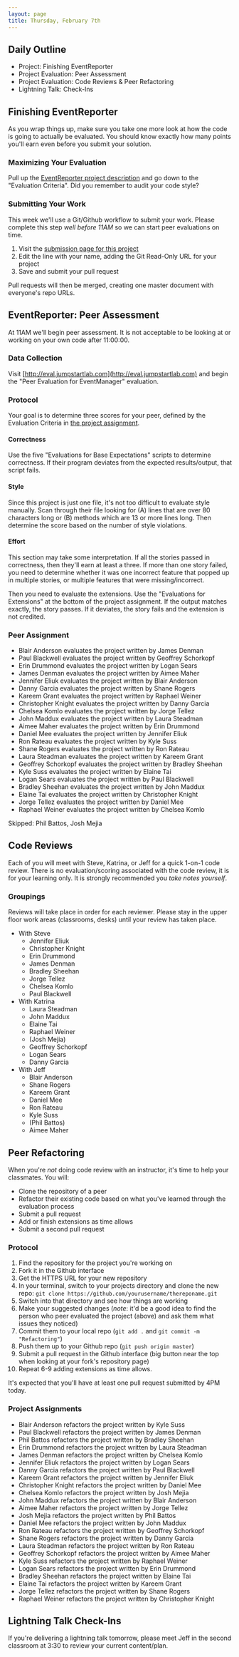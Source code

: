 ```yaml
---
layout: page
title: Thursday, February 7th
---
```


## Daily Outline

* Project: Finishing EventReporter
* Project Evaluation: Peer Assessment
* Project Evaluation: Code Reviews & Peer Refactoring
* Lightning Talk: Check-Ins

## Finishing EventReporter

As you wrap things up, make sure you take one more look at how the code is going to actually be evaluated. You should know exactly how many points you'll earn even before you submit your solution.

### Maximizing Your Evaluation

Pull up the [EventReporter project description](http://tutorials.jumpstartlab.com/projects/event_reporter.html) and go down to the "Evaluation Criteria". Did you remember to audit your code style? 

### Submitting Your Work

This week we'll use a Git/Github workflow to submit your work. Please complete this step *well before 11AM* so we can start peer evaluations on time.

1. Visit the [submission page for this project](https://github.com/gSchool/submissions/blob/master/projects/event_reporter.markdown)
2. Edit the line with your name, adding the Git Read-Only URL for your project
3. Save and submit your pull request

Pull requests will then be merged, creating one master document with everyone's repo URLs.

## EventReporter: Peer Assessment

At 11AM we'll begin peer assessment. It is not acceptable to be looking at or working on your own code after 11:00:00.

### Data Collection

Visit [http://eval.jumpstartlab.com](http://eval.jumpstartlab.com) and begin the "Peer Evaluation for EventManager" evaluation.

### Protocol

Your goal is to determine three scores for your peer, defined by the Evaluation Criteria in [the project assignment](http://tutorials.jumpstartlab.com/projects/event_reporter.html).

#### Correctness

Use the five "Evaluations for Base Expectations" scripts to determine correctness. If their program deviates from the expected results/output, that script fails.

#### Style

Since this project is just one file, it's not too difficult to evaluate style manually. Scan through their file looking for (A) lines that are over 80 characters long or (B) methods which are 13 or more lines long. Then determine the score based on the number of style violations.

#### Effort

This section may take some interpretation. If all the stories passed in correctness, then they'll earn at least a three. If more than one story failed, you need to determine whether it was one incorrect feature that popped up in multiple stories, or multiple features that were missing/incorrect.

Then you need to evaluate the extensions. Use the "Evaluations for Extensions" at the bottom of the project assignment. If the output matches exactly, the story passes. If it deviates, the story fails and the extension is not credited.

### Peer Assignment

* Blair Anderson evaluates the project written by James Denman
* Paul Blackwell evaluates the project written by Geoffrey Schorkopf
* Erin Drummond evaluates the project written by Logan Sears
* James Denman evaluates the project written by Aimee Maher
* Jennifer Eliuk evaluates the project written by Blair Anderson
* Danny Garcia evaluates the project written by Shane Rogers
* Kareem Grant evaluates the project written by Raphael Weiner
* Christopher Knight evaluates the project written by Danny Garcia
* Chelsea Komlo evaluates the project written by Jorge Tellez
* John Maddux evaluates the project written by Laura Steadman
* Aimee Maher evaluates the project written by Erin Drummond
* Daniel Mee evaluates the project written by Jennifer Eliuk
* Ron Rateau evaluates the project written by Kyle Suss
* Shane Rogers evaluates the project written by Ron Rateau
* Laura Steadman evaluates the project written by Kareem Grant
* Geoffrey Schorkopf evaluates the project written by Bradley Sheehan
* Kyle Suss evaluates the project written by Elaine Tai
* Logan Sears evaluates the project written by Paul Blackwell
* Bradley Sheehan evaluates the project written by John Maddux
* Elaine Tai evaluates the project written by Christopher Knight
* Jorge Tellez evaluates the project written by Daniel Mee
* Raphael Weiner evaluates the project written by Chelsea Komlo

Skipped: Phil Battos, Josh Mejia

## Code Reviews

Each of you will meet with Steve, Katrina, or Jeff for a quick 1-on-1 code review. There is no evaluation/scoring associated with the code review, it is for your learning only. It is strongly recommended you *take notes yourself*.

### Groupings

Reviews will take place in order for each reviewer. Please stay in the upper floor work areas (classrooms, desks) until your review has taken place.

* With Steve
  * Jennifer Eliuk
  * Christopher Knight
  * Erin Drummond
  * James Denman
  * Bradley Sheehan
  * Jorge Tellez
  * Chelsea Komlo
  * Paul Blackwell
* With Katrina
  * Laura Steadman
  * John Maddux
  * Elaine Tai
  * Raphael Weiner
  * (Josh Mejia)
  * Geoffrey Schorkopf
  * Logan Sears
  * Danny Garcia
* With Jeff
  * Blair Anderson
  * Shane Rogers
  * Kareem Grant
  * Daniel Mee
  * Ron Rateau
  * Kyle Suss
  * (Phil Battos)
  * Aimee Maher

## Peer Refactoring

When you're *not* doing code review with an instructor, it's time to help your classmates. You will:

* Clone the repository of a peer
* Refactor their existing code based on what you've learned through the evaluation process
* Submit a pull request
* Add or finish extensions as time allows
* Submit a second pull request

### Protocol

1. Find the repository for the project you're working on
2. Fork it in the Github interface
3. Get the HTTPS URL for your new repository
4. In your terminal, switch to your projects directory and clone the new repo: `git clone https://github.com/yourusername/thereponame.git`
5. Switch into that directory and see how things are working
6. Make your suggested changes (*note*: it'd be a good idea to find the person who peer evaluated the project (above) and ask them what issues they noticed)
7. Commit them to your local repo (`git add .` and `git commit -m "Refactoring"`)
8. Push them up to your Github repo (`git push origin master`)
9. Submit a pull request in the Github interface (big button near the top when looking at your fork's repository page)
10. Repeat 6-9 adding extensions as time allows.

It's expected that you'll have at least one pull request submitted by 4PM today.

### Project Assignments

* Blair Anderson refactors the project written by Kyle Suss
* Paul Blackwell refactors the project written by James Denman
* Phil Battos refactors the project written by Bradley Sheehan
* Erin Drummond refactors the project written by Laura Steadman
* James Denman refactors the project written by Chelsea Komlo
* Jennifer Eliuk refactors the project written by Logan Sears
* Danny Garcia refactors the project written by Paul Blackwell
* Kareem Grant refactors the project written by Jennifer Eliuk
* Christopher Knight refactors the project written by Daniel Mee
* Chelsea Komlo refactors the project written by Josh Mejia
* John Maddux refactors the project written by Blair Anderson
* Aimee Maher refactors the project written by Jorge Tellez
* Josh Mejia refactors the project written by Phil Battos
* Daniel Mee refactors the project written by John Maddux
* Ron Rateau refactors the project written by Geoffrey Schorkopf
* Shane Rogers refactors the project written by Danny Garcia
* Laura Steadman refactors the project written by Ron Rateau
* Geoffrey Schorkopf refactors the project written by Aimee Maher
* Kyle Suss refactors the project written by Raphael Weiner
* Logan Sears refactors the project written by Erin Drummond
* Bradley Sheehan refactors the project written by Elaine Tai
* Elaine Tai refactors the project written by Kareem Grant
* Jorge Tellez refactors the project written by Shane Rogers
* Raphael Weiner refactors the project written by Christopher Knight

## Lightning Talk Check-Ins

If you're delivering a lightning talk tomorrow, please meet Jeff in the second classroom at 3:30 to review your current content/plan.
